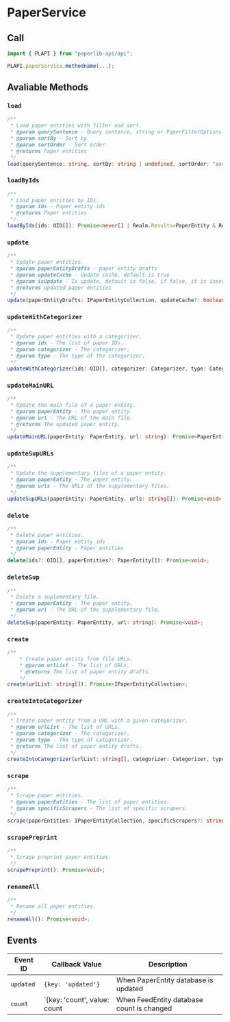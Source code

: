 # PaperService

## Call

```typescript
import { PLAPI } from "paperlib-api/api";

PLAPI.paperService.methodname(...);
```

## Avaliable Methods

### `load`

```typescript
/**
 * Load paper entities with filter and sort.
 * @param querySentence - Query sentence, string or PaperFilterOptions
 * @param sortBy - Sort by
 * @param sortOrder - Sort order
 * @returns Paper entities
 */
load(querySentence: string, sortBy: string | undefined, sortOrder: "asce" | "desc", fulltextQuerySentence?: string): Promise<IPaperEntityCollection>;
```

### `loadByIds`

```typescript
/**
 * Load paper entities by IDs.
 * @param ids - Paper entity ids
 * @returns Paper entities
 */
loadByIds(ids: OID[]): Promise<never[] | Realm.Results<PaperEntity & Realm.Object<unknown, never>>>;
```

### `update`

```typescript
/**
 * Update paper entities.
 * @param paperEntityDrafts - paper entity drafts
 * @param updateCache - Update cache, default is true
 * @param isUpdate - Is update, default is false, if false, it is insert. This is for preventing insert duplicated papers.
 * @returns Updated paper entities
 */
update(paperEntityDrafts: IPaperEntityCollection, updateCache?: boolean, isUpdate?: boolean): Promise<IPaperEntityCollection>;
```

### `updateWithCategorizer`

```typescript
/**
 * Update paper entities with a categorizer.
 * @param ids - The list of paper IDs.
 * @param categorizer - The categorizer.
 * @param type - The type of the categorizer.
 */
updateWithCategorizer(ids: OID[], categorizer: Categorizer, type: CategorizerType): Promise<void>;
```

### `updateMainURL`

```typescript
/**
 * Update the main file of a paper entity.
 * @param paperEntity - The paper entity.
 * @param url - The URL of the main file.
 * @returns The updated paper entity.
 */
updateMainURL(paperEntity: PaperEntity, url: string): Promise<PaperEntity | undefined>;
```

### `updateSupURLs`

```typescript
/**
 * Update the supplementary files of a paper entity.
 * @param paperEntity - The paper entity.
 * @param urls - The URLs of the supplementary files.
 */
updateSupURLs(paperEntity: PaperEntity, urls: string[]): Promise<void>;

```

### `delete`

```typescript
/**
 * Delete paper entities.
 * @param ids - Paper entity ids
 * @param paperEntity - Paper entities
 */
delete(ids?: OID[], paperEntities?: PaperEntity[]): Promise<void>;
```

### `deleteSup`

```typescript
/**
 * Delete a suplementary file.
 * @param paperEntity - The paper entity.
 * @param url - The URL of the supplementary file.
 */
deleteSup(paperEntity: PaperEntity, url: string): Promise<void>;
```

### `create`

```typescript
/**
    * Create paper entity from file URLs.
    * @param urlList - The list of URLs.
    * @returns The list of paper entity drafts.
    */
create(urlList: string[]): Promise<IPaperEntityCollection>;
```

### `createIntoCategorizer`

```typescript
/**
 * Create paper entity from a URL with a given categorizer.
 * @param urlList - The list of URLs.
 * @param categorizer - The categorizer.
 * @param type - The type of categorizer.
 * @returns The list of paper entity drafts.
 */
createIntoCategorizer(urlList: string[], categorizer: Categorizer, type: CategorizerType): Promise<IPaperEntityCollection>;
```

### `scrape`

```typescript
/**
 * Scrape paper entities.
 * @param paperEntities - The list of paper entities.
 * @param specificScrapers - The list of specific scrapers.
 */
scrape(paperEntities: IPaperEntityCollection, specificScrapers?: string[]): Promise<void>;
```

### `scrapePreprint`

```typescript
/**
 * Scrape preprint paper entities.
 */
scrapePreprint(): Promise<void>;
```

### `renameAll`

```typescript
/**
 * Rename all paper entities.
 */
renameAll(): Promise<void>;
```


## Events

| Event ID | Callback Value | Description |
| --- | --- | --- |
| `updated` | `{key: 'updated'}` | When PaperEntity database is updated |
| `count` | `{key: 'count', value: count | When FeedEntity database count is changed |